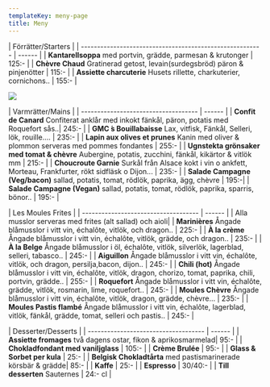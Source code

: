 ```yaml
---
templateKey: meny-page
title: Meny
---
```

| Förrätter/Starters                                                |
| -------------------------------------------------------- | ------ |
| **Kantarellsoppa** med portvin, grädde, parmesan & krutonger | 125:- |
| **Chèvre Chaud** Gratinerad getost, levain(surdegsbröd) päron & pinjenötter                     | 115:- |
| **Assiette charcuterie** Husets rillette, charkuterier, cornichons..                | 155:-    |

![](/img/received_774925762861507.jpeg)

| Varmrätter/Mains                              |
| ------------------------------------ | ------ |
| **Confit de Canard** Confiterat anklår med inkokt fänkål, päron, potatis med Roquefort sås..| 245:- |
| **GMC ́s Bouillabaisse** Lax, vitfisk, Fänkål, Selleri, lök, rouille.... | 235:-    |
| **Lapin aux olives et prunes** Kanin med oliver & plommon serveras med pommes fondantes | 255:- |
| **Ugnstekta grönsaker med tomat & chèvre**  Aubergine, potatis, zucchini, fänkål, kikärtor & vitlök mm | 215:- |
| **Choucroute Garnie** Surkål från Alsace kokt i vin o ankfett, Morteau, Frankfurter, rökt sidfläsk o Dijon... | 235:- |
| **Salade Campagne (Veg/bacon)**  sallad, potatis, tomat, rödlök, paprika, ägg, chèvre | 195:-|
| **Salade Campagne (Vegan)** sallad, potatis, tomat, rödlök, paprika, sparris, bönor.. | 195:- |

| Les Moules Frites                             |
| ------------------------------------ | ------ |
| Alla musslor serveras med frites (alt sallad) och aioli|
| **Marinières** Ångade blåmusslor i vitt vin, échalôte, vitlök, och dragon..                                 | 225:- |
| **À la crème**  Ångade blåmusslor i vitt vin, échalôte, vitlök, grädde, och dragon.. | 235:- |
| **À la Belge** Ångade blåmusslor i öl, échalôte, vitlök, silverlök, lagerblad, selleri, tabasco.. | 245:- |
| **Aiguillon** Ångade blåmusslor i vitt vin, échalôte, vitlök, och dragon, persilja,bacon, dijon.. | 245:- |
| **Chili (hot)** Ångade blåmusslor i vitt vin, échalôte, vitlök, dragon, chorizo, tomat, paprika, chili, portvin, grädde.. | 255:- |
| **Roquefort** Ångade blåmusslor i vitt vin, échalôte, grädde, vitlök, rosmarin, lime, roquefort.. | 245:- |
| **Moules Chèvre** Ångade blåmusslor i vitt vin, échalôte, vitlök, dragon, grädde, chèvre... | 235:- |
| **Moules Pastis flambé** Ångade blåmusslor i vitt vin, échalôte, lagerblad, vitlök, fänkål, grädde, tomat, selleri och pastis.. | 245:- |

| Desserter/Desserts                            |
| ------------------------------------ | ------ |
| **Assiette fromages** två dagens ostar, fikon & aprikosmarmelad| 95:- |
| **Chokladfondant med vaniljglass** | 105:- |
| **Crème Brulée**                         |  95:- |
| **Glass & Sorbet per kula** | 25:- |
| **Belgisk Chokladtårta** med pastismarinerade körsbär & grädde| 85:- |
| **Kaffe** | 25:- |
| **Espresso** | 30/40:-  |
| **Till desserten** Sauternes  | 24:- cl |







